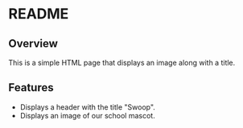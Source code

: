 # README
## Overview
This is a simple HTML page that displays an image along with a title. 

## Features
- Displays a header with the title "Swoop".
- Displays an image of our school mascot.
